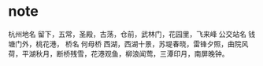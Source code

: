 # note
杭州地名 留下，五常，圣殿，古荡，仓前，武林门，花园里，飞来峰
公交站名 钱塘门外，桃花港，
桥名 何母桥
西湖，西湖十景，苏堤春晓，雷锋夕照，曲院风荷，平湖秋月，断桥残雪，花港观鱼，柳浪闻莺，三潭印月，南屏晚钟。
